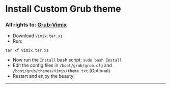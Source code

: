 # Install Custom Grub theme
### All rights to: [Grub-Vimix](https://github.com/vinceliuice/grub2-themes)

- Download `Vimix.tar.xz`
- Run:
```
tar xf Vimix.tar.xz
```
- Now run the `Install` bash script: `sudo bash Install`
- Edit the config files in `/boot/grub/grub.cfg` and `/boot/grub/themes/Vimix/theme.txt` (Optional)
- Restart and enjoy the beauty!

***
